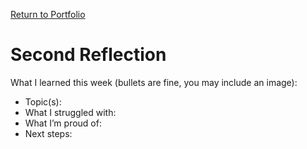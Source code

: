 [Return to Portfolio](../index.md)
# Second Reflection
What I learned this week (bullets are fine, you may include an image):

- Topic(s):
- What I struggled with:
- What I’m proud of:
- Next steps:

